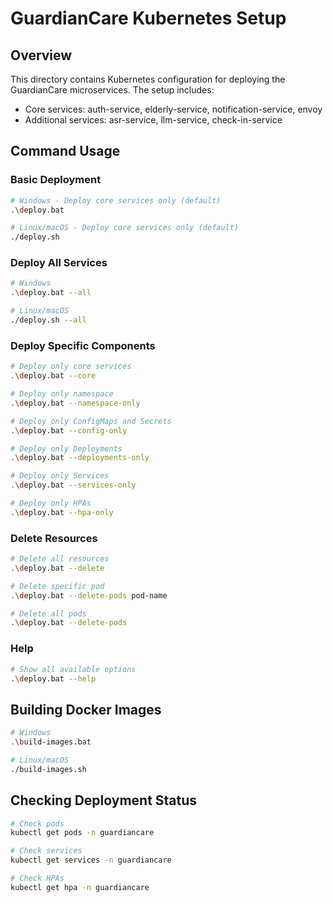 # GuardianCare Kubernetes Setup

## Overview

This directory contains Kubernetes configuration for deploying the GuardianCare microservices. The setup includes:

- Core services: auth-service, elderly-service, notification-service, envoy
- Additional services: asr-service, llm-service, check-in-service

## Command Usage

### Basic Deployment

```bash
# Windows - Deploy core services only (default)
.\deploy.bat

# Linux/macOS - Deploy core services only (default)
./deploy.sh
```

### Deploy All Services

```bash
# Windows
.\deploy.bat --all

# Linux/macOS
./deploy.sh --all
```

### Deploy Specific Components

```bash
# Deploy only core services
.\deploy.bat --core

# Deploy only namespace
.\deploy.bat --namespace-only

# Deploy only ConfigMaps and Secrets
.\deploy.bat --config-only

# Deploy only Deployments
.\deploy.bat --deployments-only

# Deploy only Services
.\deploy.bat --services-only

# Deploy only HPAs
.\deploy.bat --hpa-only
```

### Delete Resources

```bash
# Delete all resources
.\deploy.bat --delete

# Delete specific pod
.\deploy.bat --delete-pods pod-name

# Delete all pods
.\deploy.bat --delete-pods
```

### Help

```bash
# Show all available options
.\deploy.bat --help
```

## Building Docker Images

```bash
# Windows
.\build-images.bat

# Linux/macOS
./build-images.sh
```

## Checking Deployment Status

```bash
# Check pods
kubectl get pods -n guardiancare

# Check services
kubectl get services -n guardiancare

# Check HPAs
kubectl get hpa -n guardiancare
